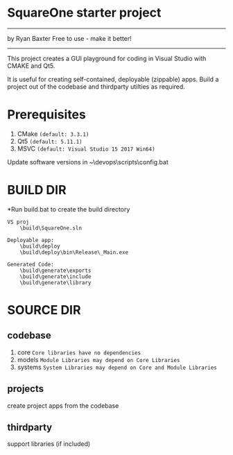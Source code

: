 SquareOne starter project
===========================

*****************************
by Ryan Baxter
Free to use - make it better!
*****************************

This project creates a GUI playground for coding in Visual Studio with CMAKE and Qt5.

It is useful for creating self-contained, deployable (zippable) apps. Build a project out of the codebase and thirdparty utilties as required.

Prerequisites
=============

1. CMake `(default: 3.3.1)`
2. Qt5 `(default: 5.11.1)`
3. MSVC `(default: Visual Studio 15 2017 Win64)`


Update software versions in ~\devops\scripts\config.bat

BUILD DIR
=========

*Run build.bat to create the build directory 

    VS proj
        \build\SquareOne.sln

    Deployable app:
        \build\deploy
        \build\deploy\bin\Release\_Main.exe

    Generated Code:
        \build\generate\exports
        \build\generate\include
        \build\generate\library

        
SOURCE DIR
==========

codebase
--------

1. core    `Core libraries have no dependencies`
2. models  `Module Libraries may depend on Core Libraries`
3. systems `System Libraries may depend on Core and Module Libraries`

projects
--------

create project apps from the codebase


thirdparty
----------

support libraries (if included)